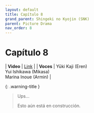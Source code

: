 ```yaml
---
layout: default
title: Capítulo 8
grand_parent: Shingeki no Kyojin (SNK)
parent: Picture Drama
nav_order: 8
---
```


# Capítulo 8

| **Video** | [Link](https://www.youtube.com/watch?v=zsuIbvRepi0) |
| **Voces** | <span class="d-inline-block text-red-300">Yūki Kaji (Eren)</span> <br> <span class="d-inline-block text-purple-300">Yui Ishikawa (Mikasa)</span> <br> <span class="d-inline-block text-lime">Marina Inoue (Armin)</span> |

{: .warning-title }
> Ups…
>
> Esto aún está en construcción.